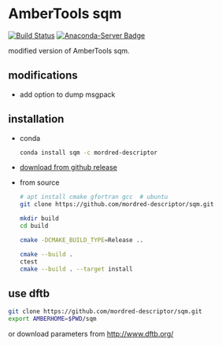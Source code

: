 AmberTools sqm
==
[![Build Status](https://travis-ci.org/mordred-descriptor/sqm.svg?branch=master)](https://travis-ci.org/mordred-descriptor/sqm)
[![Anaconda-Server Badge](https://anaconda.org/mordred-descriptor/sqm/badges/version.svg)](https://anaconda.org/mordred-descriptor/sqm)

modified version of AmberTools sqm.

modifications
--
* add option to dump msgpack

installation
--

* conda

    ```.bash
    conda install sqm -c mordred-descriptor
    ```

* [download from github release](https://github.com/mordred-descriptor/sqm/releases/latest)

* from source

    ```.bash
    # apt install cmake gfortran gcc  # ubuntu
    git clone https://github.com/mordred-descriptor/sqm.git
    
    mkdir build
    cd build
    
    cmake -DCMAKE_BUILD_TYPE=Release ..
    
    cmake --build .
    ctest
    cmake --build . --target install
    ```

use dftb
--
```.bash
git clone https://github.com/mordred-descriptor/sqm.git
export AMBERHOME=$PWD/sqm
```

or download parameters from http://www.dftb.org/
